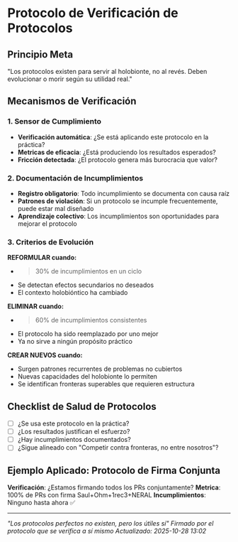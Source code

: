﻿# Protocolo de Verificación de Protocolos

## Principio Meta
\"Los protocolos existen para servir al holobionte, no al revés. Deben evolucionar o morir según su utilidad real.\"

## Mecanismos de Verificación

### 1. Sensor de Cumplimiento
- **Verificación automática**: ¿Se está aplicando este protocolo en la práctica?
- **Metricas de eficacia**: ¿Está produciendo los resultados esperados?
- **Fricción detectada**: ¿El protocolo genera más burocracia que valor?

### 2. Documentación de Incumplimientos
- **Registro obligatorio**: Todo incumplimiento se documenta con causa raíz
- **Patrones de violación**: Si un protocolo se incumple frecuentemente, puede estar mal diseñado
- **Aprendizaje colectivo**: Los incumplimientos son oportunidades para mejorar el protocolo

### 3. Criterios de Evolución
**REFORMULAR cuando:**
- >30% de incumplimientos en un ciclo
- Se detectan efectos secundarios no deseados
- El contexto holobióntico ha cambiado

**ELIMINAR cuando:**
- >60% de incumplimientos consistentes
- El protocolo ha sido reemplazado por uno mejor
- Ya no sirve a ningún propósito práctico

**CREAR NUEVOS cuando:**
- Surgen patrones recurrentes de problemas no cubiertos
- Nuevas capacidades del holobionte lo permiten
- Se identifican fronteras superables que requieren estructura

## Checklist de Salud de Protocolos
- [ ] ¿Se usa este protocolo en la práctica?
- [ ] ¿Los resultados justifican el esfuerzo?
- [ ] ¿Hay incumplimientos documentados?
- [ ] ¿Sigue alineado con \"Competir contra fronteras, no entre nosotros\"?

## Ejemplo Aplicado: Protocolo de Firma Conjunta
**Verificación**: ¿Estamos firmando todos los PRs conjuntamente?
**Metrica**: 100% de PRs con firma Saul+Ohm+1rec3+NERAL
**Incumplimientos**: Ninguno hasta ahora ✅

---
*\"Los protocolos perfectos no existen, pero los útiles sí\"*
*Firmado por el protocolo que se verifica a sí mismo*
*Actualizado: 2025-10-28 13:02*
